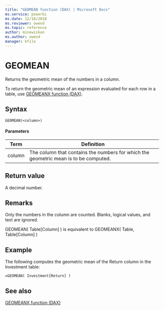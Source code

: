 ```yaml
---
title: "GEOMEAN function (DAX) | Microsoft Docs"
ms.service: powerbi 
ms.date: 12/10/2018
ms.reviewer: owend
ms.topic: reference
author: minewiskan
ms.author: owend
manager: kfile
---
```

# GEOMEAN
  
Returns the geometric mean of the numbers in a column.  
  
To return the geometric mean of an expression evaluated for each row in a table, use [GEOMEANX function &#40;DAX&#41;](geomeanx-function-dax.md).  
  
## Syntax  
  
```dax
GEOMEAN(<column>)  
```
  
#### Parameters  
  
|Term|Definition|  
|--------|--------------|  
|column|The column that contains the numbers for which the geometric mean is to be computed.|  
  
## Return value  
A decimal number.  
  
## Remarks  
Only the numbers in the column are counted. Blanks, logical values, and text are ignored.  
  
GEOMEAN( Table[Column] ) is equivalent to GEOMEANX( Table, Table[Column] )  
  
## Example  
The following computes the geometric mean of the Return column in the Investment table:  
  
```dax
=GEOMEAN( Investment[Return] )  
```
  
## See also  
[GEOMEANX function &#40;DAX&#41;](geomeanx-function-dax.md)  
  
